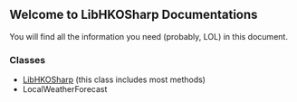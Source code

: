 ## Welcome to LibHKOSharp Documentations

You will find all the information you need (probably, LOL) in this document.

### Classes

* [LibHKOSharp]() (this class includes most methods)
* LocalWeatherForecast
